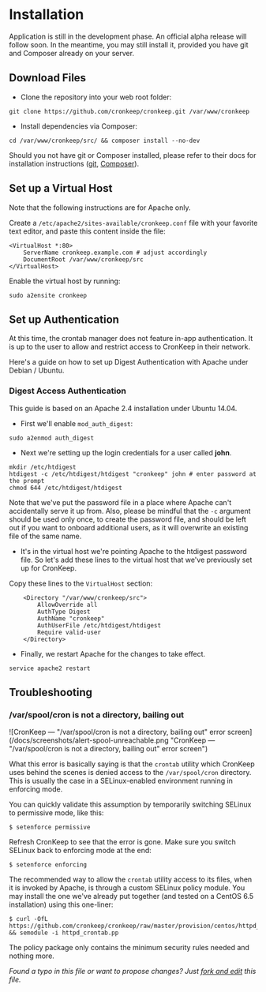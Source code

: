 Installation
============

Application is still in the development phase. An official alpha release will follow soon. In the meantime, you may still install it, provided you have git and Composer already on your server.

## Download Files

* Clone the repository into your web root folder:

```Shell
git clone https://github.com/cronkeep/cronkeep.git /var/www/cronkeep
```

* Install dependencies via Composer:

```Shell
cd /var/www/cronkeep/src/ && composer install --no-dev
```

Should you not have git or Composer installed, please refer to their docs for installation instructions ([git](http://git-scm.com/download/linux), [Composer](https://getcomposer.org/doc/00-intro.md#installation-nix)).

## Set up a Virtual Host

Note that the following instructions are for Apache only.

Create a ``/etc/apache2/sites-available/cronkeep.conf`` file with your favorite text editor, and paste this content inside the file:

```ApacheConf
<VirtualHost *:80>
    ServerName cronkeep.example.com # adjust accordingly
    DocumentRoot /var/www/cronkeep/src
</VirtualHost>
```

Enable the virtual host by running:

```Shell
sudo a2ensite cronkeep
```

## Set up Authentication

At this time, the crontab manager does not feature in-app authentication. It is up to the user to allow and restrict access to CronKeep in their network.

Here's a guide on how to set up Digest Authentication with Apache under Debian / Ubuntu.

### Digest Access Authentication

This guide is based on an Apache 2.4 installation under Ubuntu 14.04.

* First we'll enable `mod_auth_digest`:

```Shell
sudo a2enmod auth_digest
```

* Next we're setting up the login credentials for a user called **john**.

```Shell
mkdir /etc/htdigest
htdigest -c /etc/htdigest/htdigest "cronkeep" john # enter password at the prompt
chmod 644 /etc/htdigest/htdigest
```

Note that we've put the password file in a place where Apache can't accidentally serve it up from. Also, please be mindful that the `-c` argument should be used only once, to create the password file, and should be left out if you want to onboard additional users, as it will overwrite an existing file of the same name.

* It's in the virtual host we're pointing Apache to the htdigest password file. So let's add these lines to the virtual host that we've previously set up for CronKeep.

Copy these lines to the ```VirtualHost``` section:

```ApacheConf
    <Directory "/var/www/cronkeep/src">
        AllowOverride all
        AuthType Digest
        AuthName "cronkeep"
        AuthUserFile /etc/htdigest/htdigest
        Require valid-user
    </Directory>
```

* Finally, we restart Apache for the changes to take effect.

```Shell
service apache2 restart
```

## Troubleshooting

### /var/spool/cron is not a directory, bailing out

![CronKeep — "/var/spool/cron is not a directory, bailing out" error screen](/docs/screenshots/alert-spool-unreachable.png "CronKeep — "/var/spool/cron is not a directory, bailing out" error screen")

What this error is basically saying is that the `crontab` utility which CronKeep uses behind the scenes is denied access to the `/var/spool/cron` directory. This is usually the case in a SELinux-enabled environment running in enforcing mode.

You can quickly validate this assumption by temporarily switching SELinux to permissive mode, like this:
```Shell
$ setenforce permissive
```
Refresh CronKeep to see that the error is gone. Make sure you switch SELinux back to enforcing mode at the end:
```Shell
$ setenforce enforcing
```

The recommended way to allow the `crontab` utility access to its files, when it is invoked by Apache, is through a custom SELinux policy module. You may install the one we've already put together (and tested on a CentOS 6.5 installation) using this one-liner:
```Shell
$ curl -OfL https://github.com/cronkeep/cronkeep/raw/master/provision/centos/httpd_crontab.pp && semodule -i httpd_crontab.pp
```
The policy package only contains the minimum security rules needed and nothing more.

*Found a typo in this file or want to propose changes? Just [fork and edit](https://github.com/cronkeep/cronkeep/edit/master/INSTALL.md) this file.*
